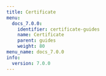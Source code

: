 ```yaml
---
title: Certificate
menu:
  docs_7.0.0:
    identifier: certificate-guides
    name: Certificate
    parent: guides
    weight: 80
menu_name: docs_7.0.0
info:
  version: 7.0.0
---
```



